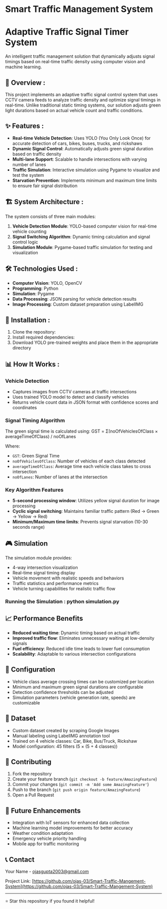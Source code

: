 # Smart Traffic Management System

# Adaptive Traffic Signal Timer System

An intelligent traffic management solution that dynamically adjusts signal timings based on real-time traffic density using computer vision and machine learning.

## 🚦 Overview :

This project implements an adaptive traffic signal control system that uses CCTV camera feeds to analyze traffic density and optimize signal timings in real-time. Unlike traditional static timing systems, our solution adjusts green light durations based on actual vehicle count and traffic conditions.

## ✨ Features :

- **Real-time Vehicle Detection**: Uses YOLO (You Only Look Once) for accurate detection of cars, bikes, buses, trucks, and rickshaws
- **Dynamic Signal Control**: Automatically adjusts green signal duration based on traffic density
- **Multi-lane Support**: Scalable to handle intersections with varying number of lanes
- **Traffic Simulation**: Interactive simulation using Pygame to visualize and test the system
- **Starvation Prevention**: Implements minimum and maximum time limits to ensure fair signal distribution

## 🏗️ System Architecture :

The system consists of three main modules:

1. **Vehicle Detection Module**: YOLO-based computer vision for real-time vehicle counting
2. **Signal Switching Algorithm**: Dynamic timing calculation and signal control logic  
3. **Simulation Module**: Pygame-based traffic simulation for testing and visualization

## 🛠️ Technologies Used :

- **Computer Vision**: YOLO, OpenCV
- **Programming**: Python
- **Simulation**: Pygame
- **Data Processing**: JSON parsing for vehicle detection results
- **Image Processing**: Custom dataset preparation using LabelIMG

## 🚀 Installation :

1. Clone the repository: 
2. Install required dependencies: 
3. Download YOLO pre-trained weights and place them in the appropriate directory

## 📊 How It Works :

### Vehicle Detection
- Captures images from CCTV cameras at traffic intersections
- Uses trained YOLO model to detect and classify vehicles
- Returns vehicle count data in JSON format with confidence scores and coordinates

### Signal Timing Algorithm
The green signal time is calculated using: GST = Σ(noOfVehiclesOfClass × averageTimeOfClass) / noOfLanes

Where:
- `GST`: Green Signal Time
- `noOfVehiclesOfClass`: Number of vehicles of each class detected
- `averageTimeOfClass`: Average time each vehicle class takes to cross intersection
- `noOfLanes`: Number of lanes at the intersection

### Key Algorithm Features
- **5-second processing window**: Utilizes yellow signal duration for image processing
- **Cyclic signal switching**: Maintains familiar traffic pattern (Red → Green → Yellow → Red)
- **Minimum/Maximum time limits**: Prevents signal starvation (10-30 seconds range)

## 🎮 Simulation

The simulation module provides:
- 4-way intersection visualization
- Real-time signal timing display
- Vehicle movement with realistic speeds and behaviors
- Traffic statistics and performance metrics
- Vehicle turning capabilities for realistic traffic flow

### Running the Simulation : python simulation.py

## 📈 Performance Benefits

- **Reduced waiting time**: Dynamic timing based on actual traffic
- **Improved traffic flow**: Eliminates unnecessary waiting at low-density signals
- **Fuel efficiency**: Reduced idle time leads to lower fuel consumption
- **Scalability**: Adaptable to various intersection configurations

## 🔧 Configuration

- Vehicle class average crossing times can be customized per location
- Minimum and maximum green signal durations are configurable
- Detection confidence thresholds can be adjusted
- Simulation parameters (vehicle generation rate, speeds) are customizable

## 📸 Dataset

- Custom dataset created by scraping Google Images
- Manual labeling using LabelIMG annotation tool
- Trained on 4 vehicle classes: Car, Bike, Bus/Truck, Rickshaw
- Model configuration: 45 filters (5 × (5 + 4 classes))

## 🤝 Contributing

1. Fork the repository
2. Create your feature branch (`git checkout -b feature/AmazingFeature`)
3. Commit your changes (`git commit -m 'Add some AmazingFeature'`)
4. Push to the branch (`git push origin feature/AmazingFeature`)
5. Open a Pull Request

## 🎯 Future Enhancements

- Integration with IoT sensors for enhanced data collection
- Machine learning model improvements for better accuracy
- Weather condition adaptation
- Emergency vehicle priority handling
- Mobile app for traffic monitoring

## 📞 Contact

Your Name - ojasgupta2003@gmail.com

Project Link: [https://github.com/ojas-03/Smart-Traffic-Mangement-System](https://github.com/ojas-03/Smart-Traffic-Mangement-System)

---

⭐ Star this repository if you found it helpful!






